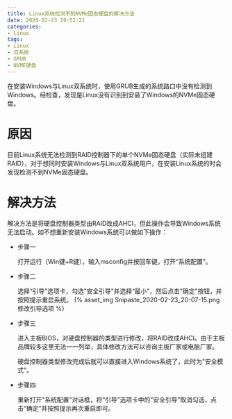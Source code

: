 ```yaml
---
title: Linux系统检测不到NVMe固态硬盘的解决方法
date: 2020-02-23 19:52:21
categories: 
- Linux
tags:
- Linux
- 双系统
- GRUB
- NVME硬盘
---
```


在安装Windows与Linux双系统时，使用GRUB生成的系统路口中没有检测到Windows。经检查，发现是Linux没有识别到安装了Windows的NVMe固态硬盘。
<!-- more -->

# 原因

目前Linux系统无法检测到RAID控制器下的单个NVMe固态硬盘（实际未组建RAID），对于想同时安装Windows与Linux双系统用户，在安装Linux系统的时会发现检测不到NVMe固态硬盘。

# 解决方法

解决方法是将硬盘控制器类型由RAID改成AHCI，但此操作会导致Windows系统无法启动。如不想重新安装Windows系统可以做如下操作：

* 步骤一

  打开运行（Win键+R键），输入msconfig并按回车键，打开“系统配置”。

* 步骤二

  选择“引导”选项卡，勾选"安全引导"并选择“最小”，然后点击"确定"按钮，并按照提示重启系统。
  {% asset_img  Snipaste_2020-02-23_20-07-15.png 修改引导选项 %}

* 步骤三

  进入主板BIOS，对硬盘控制器的类型进行修改，将RAID改成AHCI。由于主板品牌较多这里无法一一列举，具体修改方法可以咨询主板厂家或电脑厂家。

  硬盘控制器类型修改完成后就可以直接进入Windows系统了，此时为"安全模式"。

* 步骤四

  重新打开"系统配置"对话框，将“引导”选项卡中的"安全引导"取消勾选，点击“确定”并按照提示再次重启即可。